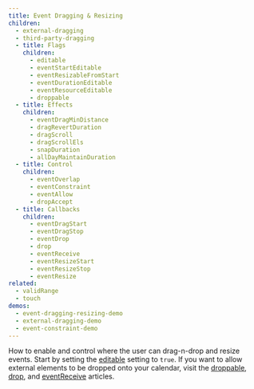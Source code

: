 ```yaml
---
title: Event Dragging & Resizing
children:
  - external-dragging
  - third-party-dragging
  - title: Flags
    children:
      - editable
      - eventStartEditable
      - eventResizableFromStart
      - eventDurationEditable
      - eventResourceEditable
      - droppable
  - title: Effects
    children:
      - eventDragMinDistance
      - dragRevertDuration
      - dragScroll
      - dragScrollEls
      - snapDuration
      - allDayMaintainDuration
  - title: Control
    children:
      - eventOverlap
      - eventConstraint
      - eventAllow
      - dropAccept
  - title: Callbacks
    children:
      - eventDragStart
      - eventDragStop
      - eventDrop
      - drop
      - eventReceive
      - eventResizeStart
      - eventResizeStop
      - eventResize
related:
  - validRange
  - touch
demos:
  - event-dragging-resizing-demo
  - external-dragging-demo
  - event-constraint-demo
---
```


How to enable and control where the user can drag-n-drop and resize events. Start by setting the [editable](editable) setting to `true`. If you want to allow external elements to be dropped onto your calendar, visit the [droppable](droppable), [drop](drop), and [eventReceive](eventReceive) articles.
